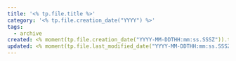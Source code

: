 ```yaml
---
title: '<% tp.file.title %>'
category: '<% tp.file.creation_date("YYYY") %>'
tags:
  - archive
created: <% moment(tp.file.creation_date("YYYY-MM-DDTHH:mm:ss.SSSZ")).toISOString() %>
updated: <% moment(tp.file.last_modified_date("YYYY-MM-DDTHH:mm:ss.SSSZ")).toISOString() %>
---
```

